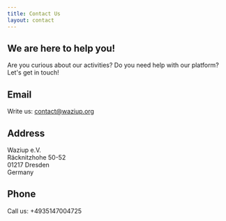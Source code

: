 ```yaml
---
title: Contact Us
layout: contact
---
```


## We are here to help you!

Are you curious about our activities? Do you need help with our platform? Let's get in touch!

Email
-----
Write us: [contact@waziup.org](mailto:contact@waziup.org)

Address
-----
Waziup e.V.  
Räcknitzhohe 50-52  
01217 Dresden  
Germany  

Phone
-----
Call us: +4935147004725

